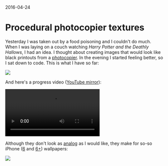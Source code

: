 2016-04-24

Procedural photocopier textures
===============================

Yesterday I was taken out by a food poisoning and I couldn't do much.
When I was laying on a couch watching *Harry Potter and the Deathly
Hallows*, I had an idea.  I thought about creating images that would
look like black printouts from a [photocopier][Kimi].  In the evening I
started feeling better, so I sat down to code.  This is what I have so
far:

![](triptych.jpg)

And here's a progress video ([YouTube mirror](https://youtu.be/Gf_3na5hBdw)):

![](progress.mp4)

Although they don't look as [analog][Belleruche] as I would like, they
make for so-so iPhone ([6][] and [6+][]) wallpapers:

![](iphone-photo.jpg)

  [Kimi]: https://www.youtube.com/watch?v=RiomuRm41YI
  [Belleruche]: https://www.youtube.com/watch?v=ntonFtX4Fpo
  [6]: wallpaper-iphone-6.png
  [6+]: wallpaper-iphone-6plus.png
